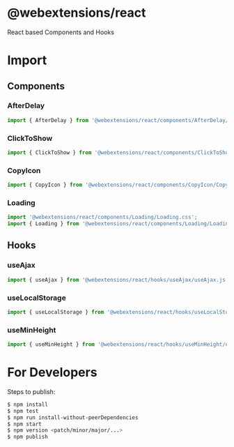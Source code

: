 # @webextensions/react
React based Components and Hooks

# Import

## Components

### AfterDelay
```js
import { AfterDelay } from '@webextensions/react/components/AfterDelay/AfterDelay.js';
```

### ClickToShow
```js
import { ClickToShow } from '@webextensions/react/components/ClickToShow/ClickToShow.js';
```

### CopyIcon
```js
import { CopyIcon } from '@webextensions/react/components/CopyIcon/CopyIcon.js';
```

### Loading
```js
import '@webextensions/react/components/Loading/Loading.css';
import { Loading } from '@webextensions/react/components/Loading/Loading.js';
```

## Hooks

### useAjax
```js
import { useAjax } from '@webextensions/react/hooks/useAjax/useAjax.js';
```

### useLocalStorage
```js
import { useLocalStorage } from '@webextensions/react/hooks/useLocalStorage/useLocalStorage.js';
```

### useMinHeight
```js
import { useMinHeight } from '@webextensions/react/hooks/useMinHeight/useMinHeight.js';
```

# For Developers
Steps to publish:
```sh
$ npm install
$ npm test
$ npm run install-without-peerDependencies
$ npm start
$ npm version <patch/minor/major/...>
$ npm publish
```

